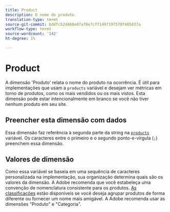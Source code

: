 ```yaml
---
title: Product
description: O nome do produto.
translation-type: tm+mt
source-git-commit: bddfc52d460e87a70e7cff149f197570f405037a
workflow-type: tm+mt
source-wordcount: '142'
ht-degree: 1%

---
```



# Product

A dimensão &#39;Produto&#39; relata o nome do produto na ocorrência. É útil para implementações que usam a `products` variável e desejam ver métricas em torno de produtos, como os mais vendidos ou os mais vistos. Esta dimensão pode estar intencionalmente em branco se você não tiver nenhum produto em seu site.

## Preencher esta dimensão com dados

Essa dimensão faz referência à segunda parte da string na [`products`](/help/implement/vars/page-vars/products.md) variável. Os caracteres entre o primeiro e o segundo ponto-e-vírgula (`;`) preenchem essa dimensão.

## Valores de dimensão

Como essa variável se baseia em uma sequência de caracteres personalizada na implementação, sua organização determina quais são os valores da dimensão. A Adobe recomenda que você estabeleça uma convenção de nomenclatura consistente para os produtos. [As classificações](../c-classifications2/c-classifications.md) estão disponíveis se você deseja agrupar produtos de forma diferente ou fornecer um nome mais amigável. A Adobe recomenda usar as dimensões &quot;Produto&quot; e &quot;Categoria&quot;.
